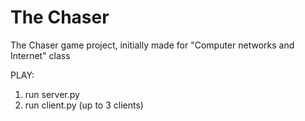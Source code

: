 # The Chaser

The Chaser game project, initially made for "Computer networks and Internet" class

PLAY:
1. run server.py
2. run client.py (up to 3 clients)
